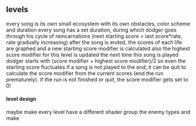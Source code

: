 ## levels
every song is its own small ecosystem
with its own obstacles, color scheme and duration
every song has a set duration, during which dodger goes through his cycle of reincarnations
(next starting score = last score*rate, rate gradually increasing)
after the song is ended, the scores of each life are graphed and a new starting score modifier is calculated
also the highest score modifier for this level is updated
the next time this song is played dodger starts with (score modifier + highest score modifier)/2 so even the starting score fluctuates
if a song is not played to the end, it can be quit to calculate the score modifier from the current scores (end the run prematurely). if the run is not finished or quit, the score modifier gets set to 0!

#### level design
maybe make every level have a different shader
group the enemy types and make
